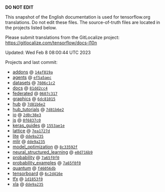 __DO NOT EDIT__

This snapshot of the English documentation is used for tensorflow.org
translations. Do not edit these files. The source-of-truth files are located in
the projects listed below.

Please submit translations from the GitLocalize project: https://gitlocalize.com/tensorflow/docs-l10n

Updated: Wed Feb  8 08:00:44 UTC 2023

Projects and last commit:

- [addons](https://github.com/tensorflow/addons/tree/master/docs) @ <a href='https://github.com/tensorflow/addons/commit/14af819a7dbbb857c6a210dcaa38120d1c55e312'><code>14af819a</code></a>
- [agents](https://github.com/tensorflow/agents/tree/master/docs) @ <a href='https://github.com/tensorflow/agents/commit/ef5a5aeccae491f8c5d5cebbb4624534ed09e8d3'><code>ef5a5aec</code></a>
- [datasets](https://github.com/tensorflow/datasets/tree/master/docs) @ <a href='https://github.com/tensorflow/datasets/commit/7606c1c2984dae1f05ed2155aada6e75db165d19'><code>7606c1c2</code></a>
- [docs](https://github.com/tensorflow/docs/tree/master/site/en) @ <a href='https://github.com/tensorflow/docs/commit/81dd2cc4ed0611f029a50513d6e5d5acf5c69b12'><code>81dd2cc4</code></a>
- [federated](https://github.com/tensorflow/federated/tree/main/docs) @ <a href='https://github.com/tensorflow/federated/commit/0607c317a5e477344599cb69a9ed14cf8caff0bb'><code>0607c317</code></a>
- [graphics](https://github.com/tensorflow/graphics/tree/master/tensorflow_graphics/g3doc) @ <a href='https://github.com/tensorflow/graphics/commit/6dc81015c54af6bd3139249a33407b0e23fb3e90'><code>6dc81015</code></a>
- [hub](https://github.com/tensorflow/hub/tree/master/docs) @ <a href='https://github.com/tensorflow/hub/commit/7d81b6e29825d15bbabe6a0916075c18bddc885d'><code>7d81b6e2</code></a>
- [hub_tutorials](https://github.com/tensorflow/hub/tree/master/examples/colab) @ <a href='https://github.com/tensorflow/hub/commit/7d81b6e29825d15bbabe6a0916075c18bddc885d'><code>7d81b6e2</code></a>
- [io](https://github.com/tensorflow/io/tree/master/docs) @ <a href='https://github.com/tensorflow/io/commit/2d0c38e39455f7dc9ea70dd6432b28c443331b68'><code>2d0c38e3</code></a>
- [js](https://github.com/tensorflow/tfjs-website/tree/master/docs) @ <a href='https://github.com/tensorflow/tfjs-website/commit/0f6837c093eda4e7b3b2eefd7ea04877807d67d1'><code>0f6837c0</code></a>
- [keras_guides](https://github.com/tensorflow/docs/tree/snapshot-keras/site/en/guide/keras) @ <a href='https://github.com/tensorflow/docs/commit/1553ae1e4a149be71703e2ee60173b3d1e0e8c00'><code>1553ae1e</code></a>
- [lattice](https://github.com/tensorflow/lattice/tree/master/docs) @ <a href='https://github.com/tensorflow/lattice/commit/7ea1727de1e0309eb324296bc445e0bf5c5c6d74'><code>7ea1727d</code></a>
- [lite](https://github.com/tensorflow/tensorflow/tree/master/tensorflow/lite/g3doc) @ <a href='https://github.com/tensorflow/tensorflow/commit/dde9a23595d1937e7376bcc467142c0987fa02fc'><code>dde9a235</code></a>
- [mlir](https://github.com/tensorflow/tensorflow/tree/master/tensorflow/compiler/mlir/g3doc) @ <a href='https://github.com/tensorflow/tensorflow/commit/dde9a23595d1937e7376bcc467142c0987fa02fc'><code>dde9a235</code></a>
- [model_optimization](https://github.com/tensorflow/model-optimization/tree/master/tensorflow_model_optimization/g3doc) @ <a href='https://github.com/tensorflow/model-optimization/commit/8c33592faa36e4ca041619b79abd057ed9910ce3'><code>8c33592f</code></a>
- [neural_structured_learning](https://github.com/tensorflow/neural-structured-learning/tree/master/g3doc) @ <a href='https://github.com/tensorflow/neural-structured-learning/commit/e0d716b9941f63aed28735865004c2db48cb140f'><code>e0d716b9</code></a>
- [probability](https://github.com/tensorflow/probability/tree/main/tensorflow_probability/g3doc) @ <a href='https://github.com/tensorflow/probability/commit/7a65f0f0fbf069fd8b2f01e90711247367e65cbd'><code>7a65f0f0</code></a>
- [probability_examples](https://github.com/tensorflow/probability/tree/main/tensorflow_probability/examples/jupyter_notebooks) @ <a href='https://github.com/tensorflow/probability/commit/7a65f0f0fbf069fd8b2f01e90711247367e65cbd'><code>7a65f0f0</code></a>
- [quantum](https://github.com/tensorflow/quantum/tree/master/docs) @ <a href='https://github.com/tensorflow/quantum/commit/f46056db49619faa17b417eca899f588fffe4631'><code>f46056db</code></a>
- [tensorboard](https://github.com/tensorflow/tensorboard/tree/master/docs) @ <a href='https://github.com/tensorflow/tensorboard/commit/6c2d416ef3fb0bc4025f399c507b15de98cec541'><code>6c2d416e</code></a>
- [tfx](https://github.com/tensorflow/tfx/tree/master/docs) @ <a href='https://github.com/tensorflow/tfx/commit/1d1853f0a76277ee7779f970a3e9d88c96d2ef02'><code>1d1853f0</code></a>
- [xla](https://github.com/tensorflow/tensorflow/tree/master/tensorflow/compiler/xla/g3doc) @ <a href='https://github.com/tensorflow/tensorflow/commit/dde9a23595d1937e7376bcc467142c0987fa02fc'><code>dde9a235</code></a>

